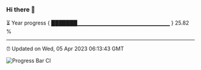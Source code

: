 ### Hi there 👋

⏳ Year progress { ███████▁▁▁▁▁▁▁▁▁▁▁▁▁▁▁▁▁▁▁▁▁▁▁ } 25.82 %

---

⏰ Updated on Wed, 05 Apr 2023 06:13:43 GMT

![Progress Bar CI](https://github.com/liununu/liununu/workflows/Progress%20Bar%20CI/badge.svg)
